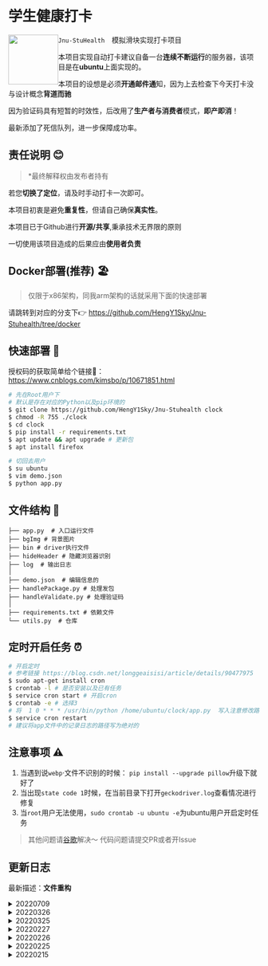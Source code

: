 #  学生健康打卡

<img src='https://img.shields.io/badge/Version-2.0.1-green' style='float:left; width:100px'/>

`Jnu-StuHealth  `模拟滑块实现打卡项目

本项目实现自动打卡建议自备一台**连续不断运行**的服务器，该项目是在**ubuntu**上面实现的。

本项目的设想是必须**开通邮件通**知，因为上去检查下今天打卡没与设计概念**背道而驰**

因为验证码具有短暂的时效性，后改用了**生产者与消费者**模式，**即产即消**！

最新添加了死信队列，进一步保障成功率。

##  责任说明 😊

> *最终解释权由发布者持有

若您**切换了定位**，请及时手动打卡一次即可。

本项目初衷是避免**重复性**，但请自己确保**真实性**。

本项目已于Github进行**开源/共享**,秉承技术无界限的原则

一切使用该项目造成的后果应由**使用者负责**

##  Docker部署(推荐) 🏖️

> 仅限于x86架构，同我arm架构的话就采用下面的快速部署

请跳转到对应的分支下👉 https://github.com/HengY1Sky/Jnu-Stuhealth/tree/docker

##  快速部署 🚀

授权码的获取简单给个链接🔗： https://www.cnblogs.com/kimsbo/p/10671851.html

```bash
# 先在Root用户下
# 默认是存在对应的Python以及pip环境的
$ git clone https://github.com/HengY1Sky/Jnu-Stuhealth clock
$ chmod -R 755 ./clock
$ cd clock
$ pip install -r requirements.txt
$ apt update && apt upgrade # 更新包 
$ apt install firefox

# 切回去用户
$ su ubuntu
$ vim demo.json
$ python app.py
```

## 文件结构 📁

```
├── app.py  # 入口运行文件
├── bgImg # 背景图片
├── bin # driver执行文件
├── hideHeader # 隐藏浏览器识别
├── log  # 输出日志
│
├── demo.json  # 编辑信息的
├── handlePackage.py # 处理发包
├── handleValidate.py # 处理验证码
│
├── requirements.txt # 依赖文件
└── utils.py  # 仓库
```

##  定时开启任务 ⏰

```bash
# 开启定时
# 参考链接 https://blog.csdn.net/longgeaisisi/article/details/90477975
$ sudo apt-get install cron
$ crontab -l # 是否安装以及已有任务
$ service cron start # 开启cron
$ crontab -e # 选择3
# 将  1 0 * * * /usr/bin/python /home/ubuntu/clock/app.py  写入注意修改路径
$ service cron restart
# 建议将app文件中的记录日志的路径写为绝对的
```

##  注意事项 ⚠️

1. 当遇到说`webp`·文件不识别的时候： `pip install --upgrade pillow`升级下就好了
2. 当出现`state code 1`时候，在当前目录下打开`geckodriver.log`查看情况进行修复
3. 当`root`用户无法使用，`sudo crontab -u ubuntu -e`为ubuntu用户开启定时任务

> 其他问题请[谷歌](https://www.google.com.hk/)解决～ 代码问题请提交PR或者开Issue

##  更新日志

最新描述：**文件重构**

<details>
<summary>20220709</summary>
<h3>文件重构</h3>

把文件全部封装起来了，更好维护。Docker尽快吧
</details>

<details>
<summary>20220326</summary>
<h3>添加Docker容器</h3>

为了快速上手使用，造福大家免除配置环境的烦恼。
~~被迫~~花了点时间搭建了个容器，记得点个星星。
</details>

<details>
<summary>20220325</summary>
<h3>添加表格参数</h3>

新的表格出现了早/中/晚的昨日测量数据
现在已经加上且附带35.5-36.5的随机体温
</details>


<details>
<summary>20220227</summary>
<h3>紧急修复Crontab问题</h3>

加入拓展之后并在Crontab下执行会路径发生问题，经过我的排查在当前文件夹下使用 `cp -r ./hideHeader /home/ubuntu`并赋予执行权限 `chmod -R 777 /home/ubuntu/hideHeader`即可。至于路径不统一，查看[我的博客](https://hengy1.top/article/2c7b2295.html)简单配置即可找到问题所在。
</details>

<details>
<summary>20220226</summary>
<h3>重构发包与修改日志记录</h3>

当初年少不懂事，写的代码自尝苦果，写的不好自己现在重新写下。
新版发出，敬请谅解，多多指教～

- 重构发包
- 修改日志记录
</details>

<details>
<summary>20220225</summary>
<h3>修改方式以及优化部分代码</h3>

受到小透明的启发，发现利用油猴方式是可以在不降低版本的情况下进行浏览器头部的绕过，以及发现部分代码存在可以优化空间。
正如小透明所说，降低版本是一个不明智的决定，抱歉～

- 添加上了绕过方式
- 添加了Logging日志记录格式
- 暂时修复Connection aborted
</details>

<details><summary>20220215</summary>
<h3>动模块检测window.navigator修复(废弃)</h3>

收到邮箱错误，上去Debug发现只要是自动浏览器总是错的，不可能是对的。由于issue#1680  链接：https://github.com/mozilla/geckodriver/issues/1680

**作者在上面说**：And that is because the WebDriver spec defines that property on the Navigator object, which has to be set to true 
when tests are running with webdriver enabled. **即在88.0版本以上之后geckodriver不提供window.navigator.webdriver设置为None**

如果我发现有像谷歌存在`execute_cdp_cmd`的方法**我会第一时间更新**，所以总的思路已经有了。

``` bash
$ apt remove firefox # 卸载最新版本的firefox
$ wget https://ftp.mozilla.org/pub/firefox/releases/87.0b1/linux-x86_64/zh-CN/firefox-87.0b1.tar.bz2
$ tar -jxvf firefox-87.0b1.tar.bz2 # 会有个firefox文件
$ cd firefox
$ ./firefox --version # 查看版本
$ pwd # 查看firefox在哪里
$ sudo echo "export PATH=/home/ubuntu/firefox:$PATH" >  /etc/profile # 写入
$ source /etc/profile
$ firefox --version # 查看版本
$ python handleValidate.py # 如果为None就是成功了的(执行时注意用户)
# 关闭自动更新 https://blog.csdn.net/yu1014745867/article/details/79639440
$ crontab -e # 重新编辑
# 1 0 * * * . /etc/profile;/usr/bin/python /home/ubuntu/clock/app.py 将这句话改成你的对应路径写入
```
